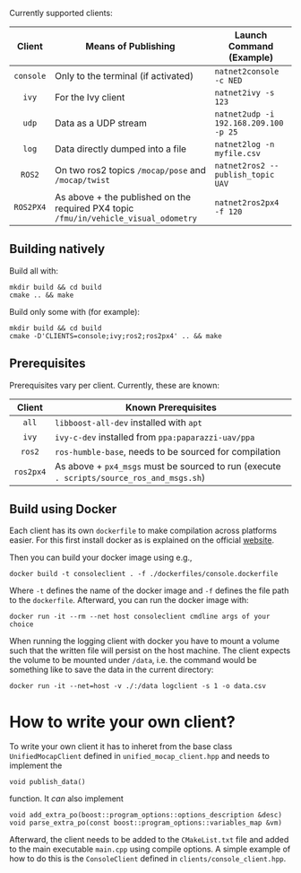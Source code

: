Currently supported clients:

|        Client        | Means of Publishing                                                                  | Launch Command (Example)              |
|:--------------------:|------------------------------------------------------|---------------------------------------|
| `console` | Only to the terminal (if activated)                                                  | `natnet2console -c NED`                 |
| `ivy`                | For the Ivy client                                                                   | `natnet2ivy -s 123`                   |
| `udp`                | Data as a UDP stream                                                                 | `natnet2udp -i 192.168.209.100 -p 25` |
| `log`                | Data directly dumped into a file                                                     | `natnet2log -n myfile.csv`            |
| `ROS2`               | On two ros2 topics `/mocap/pose` and `/mocap/twist`                                  | `natnet2ros2 --publish_topic UAV`     |
| `ROS2PX4`            | As above + the published on the required PX4 topic `/fmu/in/vehicle_visual_odometry` | `natnet2ros2px4 -f 120`               |

Building natively
-------------------

Build all with:
```shell
mkdir build && cd build
cmake .. && make
```

Build only some with (for example):
```shell
mkdir build && cd build
cmake -D'CLIENTS=console;ivy;ros2;ros2px4' .. && make
```

## Prerequisites

Prerequisites vary per client. Currently, these are known:

|   Client  | Known Prerequisites                                                                      |
|:---------:|------------------------------------------------------------------------------------------|
| `all`     | `libboost-all-dev` installed with `apt`                                       |
| `ivy`     | `ivy-c-dev` installed from `ppa:paparazzi-uav/ppa`                                       |
| `ros2`    | `ros-humble-base`, needs to be sourced for compilation                                   |
| `ros2px4` | As above + `px4_msgs` must be sourced to run (execute `. scripts/source_ros_and_msgs.sh`)|

Build using Docker
------------------

Each client has its own `dockerfile` to make compilation across platforms easier. For this first install docker as is explained on the official [website](https://docs.docker.com/engine/install).

Then you can build your docker image using e.g., 

    docker build -t consoleclient . -f ./dockerfiles/console.dockerfile 

Where `-t` defines the name of the docker image and `-f` defines the file path to the `dockerfile`.
Afterward, you can run the docker image with:

    docker run -it --rm --net host consoleclient cmdline args of your choice

When running the logging client with docker you have to mount a volume such that the written file will persist on the host machine. 
The client expects the volume to be mounted under `/data`, i.e. the command would be something like to save the data in the current directory:

    docker run -it --net=host -v ./:/data logclient -s 1 -o data.csv


How to write your own client?
==============================

To write your own client it has to inheret from the base class `UnifiedMocapClient` defined in `unified_mocap_client.hpp` and needs to implement the 

    void publish_data()
function. It _can_ also implement 

    void add_extra_po(boost::program_options::options_description &desc)
    void parse_extra_po(const boost::program_options::variables_map &vm)
Afterward, the client needs to be added to the `CMakeList.txt` file and added to the main executable `main.cpp` using compile options. A simple example of how to do this is the `ConsoleClient` defined in `clients/console_client.hpp`.
    
